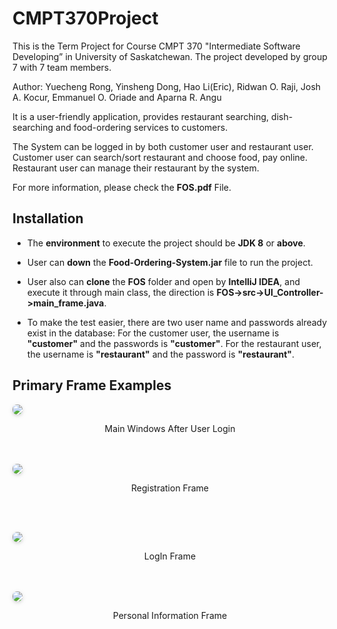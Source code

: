 # CMPT370Project

This is the Term Project for Course CMPT 370 "Intermediate Software Developing” in University of Saskatchewan. The project developed by group 7 with 7 team members.  

Author: Yuecheng Rong, Yinsheng Dong, Hao Li(Eric), Ridwan O. Raji, Josh A. Kocur, Emmanuel O. Oriade and Aparna R. Angu

It is a user-friendly application, provides restaurant searching, dish-searching and food-ordering services to customers.

The System can be logged in by both customer user and restaurant user. Customer user can search/sort restaurant and choose food, pay online. Restaurant user can manage their restaurant by the system.

For more information, please check the **FOS.pdf** File.

## Installation
* The **environment** to execute the project should be **JDK 8** or **above**. 

* User can **down** the **Food-Ordering-System.jar** file to run the project.  
* User also can **clone** the **FOS** folder and open by **IntelliJ IDEA**, and execute it through main class, the direction is **FOS->src->UI_Controller->main_frame.java**.  
* To make the test easier, there are two user name and passwords already exist in the database: For the customer user, the username is **"customer"** and the passwords is **"customer"**. For the restaurant user, the username is **"restaurant"** and the password is **"restaurant"**.

## Primary Frame Examples
<img style="border-radius: 0.5125em;  
box-shadow: 0 2px 4px 0 rgba(34,36,38,.12),0 2px 10px 0 rgba(34,36,38,.08);"  
src="https://github.com/Eric-GH/CMPT370Project/blob/master/Pic/MainLogIn.png?raw=true">    
<p align="center">
	Main Windows After User Login
</p>     
<br>
	
</br>
<img style="border-radius: 0.5125em;  
box-shadow: 0 2px 4px 0 rgba(34,36,38,.12),0 2px 10px 0 rgba(34,36,38,.08);"  
src="https://github.com/Eric-GH/CMPT370Project/blob/master/Pic/Reg.png?raw=true">    
<p align="center">
	Registration Frame
</p> 
<br>
	
</br>

<img style="border-radius: 0.5125em;  
box-shadow: 0 2px 4px 0 rgba(34,36,38,.12),0 2px 10px 0 rgba(34,36,38,.08);"  
src="https://github.com/Eric-GH/CMPT370Project/blob/master/Pic/LogIn.png?raw=true">    
<p align="center">
	LogIn Frame
</p> 
<br>
	
</br>
<img style="border-radius: 0.5125em;  
box-shadow: 0 2px 4px 0 rgba(34,36,38,.12),0 2px 10px 0 rgba(34,36,38,.08);"  
src="https://github.com/Eric-GH/CMPT370Project/blob/master/Pic/Info.png?raw=true">    
<p align="center">
	Personal Information Frame
</p> 
<br>
	
</br>